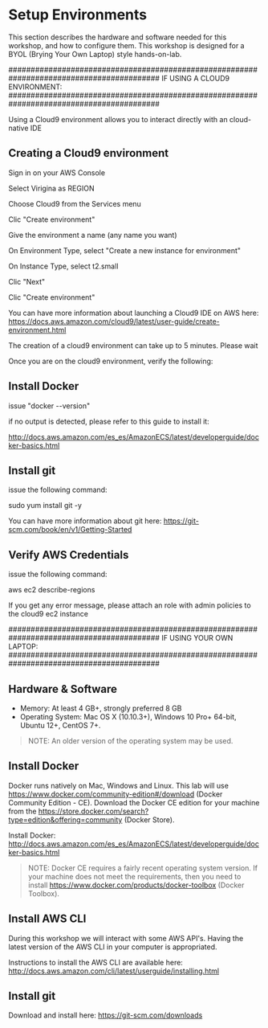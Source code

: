 # Setup Environments

This section describes the hardware and software needed for this workshop, and how to configure them. This workshop is designed for a BYOL (Brying Your Own Laptop) style hands-on-lab.

##########################################################################################
IF USING A CLOUD9 ENVIRONMENT:
##########################################################################################

Using a Cloud9 environment allows you to interact directly with an cloud-native IDE

## Creating a Cloud9 environment

Sign in on your AWS Console

Select Virigina as REGION

Choose Cloud9 from the Services menu

Clic "Create environment"

Give the environment a name (any name you want)

On Environment Type, select "Create a new instance for environment"

On Instance Type, select t2.small

Clic "Next" 

Clic "Create environment"

You can have more information about launching a Cloud9 IDE on AWS here: https://docs.aws.amazon.com/cloud9/latest/user-guide/create-environment.html

The creation of a cloud9 environment can take up to 5 minutes. Please wait

Once you are on the cloud9 environment, verify the following:

## Install Docker

issue "docker --version"

if no output is detected, please refer to this guide to install it:

http://docs.aws.amazon.com/es_es/AmazonECS/latest/developerguide/docker-basics.html

## Install git

issue the following command: 

sudo yum install git -y

You can have more information about git here: https://git-scm.com/book/en/v1/Getting-Started

## Verify AWS Credentials

issue the following command:

aws ec2 describe-regions

If you get any error message, please attach an role with admin policies to the cloud9 ec2 instance

##########################################################################################
IF USING YOUR OWN LAPTOP:
##########################################################################################

## Hardware & Software

- Memory: At least 4 GB+, strongly preferred 8 GB
- Operating System: Mac OS X (10.10.3+), Windows 10 Pro+ 64-bit, Ubuntu 12+, CentOS 7+.

> NOTE: An older version of the operating system may be used.

## Install Docker

Docker runs natively on Mac, Windows and Linux. This lab will use https://www.docker.com/community-edition#/download (Docker Community Edition - CE). Download the Docker CE edition for your machine from the https://store.docker.com/search?type=edition&offering=community (Docker Store).

Install Docker: http://docs.aws.amazon.com/es_es/AmazonECS/latest/developerguide/docker-basics.html

> NOTE: Docker CE requires a fairly recent operating system version. If your machine does not meet the requirements, then you need to install https://www.docker.com/products/docker-toolbox (Docker Toolbox).

## Install AWS CLI

During this workshop we will interact with some AWS API's. Having the latest version of the AWS CLI in your computer is appropriated.

Instructions to install the AWS CLI are available here: http://docs.aws.amazon.com/cli/latest/userguide/installing.html

## Install git

Download and install here: https://git-scm.com/downloads
